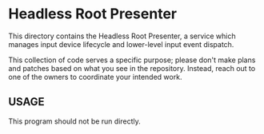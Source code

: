 # Headless Root Presenter

This directory contains the Headless Root Presenter, a service which manages input device lifecycle
and lower-level input event dispatch.

This collection of code serves a specific purpose; please don't make plans and patches based on what
you see in the repository. Instead, reach out to one of the owners to coordinate your intended work.

## USAGE

This program should not be run directly.

